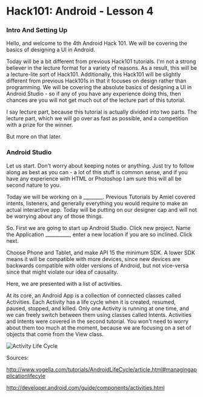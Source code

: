 # Hack101: Android - Lesson 4 #

### Intro And Setting Up 

Hello, and welcome to the 4th Android Hack 101. We will be covering the basics of designing a UI in Android.

Today will be a bit different from previous Hack101 tutorials. I'm not a strong believer in the lecture format for a variety of reasons. As a result, this will be a lecture-lite sort of Hack101. Additionally, this Hack101 will be slightly different from previous Hack101s in that it focuses on design rather than programming. We will be covering the absolute basics of designing a UI in Android Studio - so if any of you  have any experience doing this, then chances are you will not get much out of the lecture part of this tutorial.

I say lecture part, because this tutorial is actually divided into two parts. The lecture part, which we will go over as fast as possible, and a competition with a prize for the winner.

But more on that later.

### Android Studio ###

Let us start.  Don't worry about keeping notes or anything. Just try to follow along as best as you can - a lot of this stuff is common sense, and if you have any experience with HTML or Photoshop I am sure this will all be second nature to you.


Today we will be working on a ________. Previous Tutorials by Amiel covered intents, listeners, and generally everything you would require to make an actual interactive app. Today will be putting on our designer cap and will not be worrying about any of those things. 

So. First we are going to start up Android Studio. Click new project. Name the Application __________, enter a new location if you are so inclined. Click next.

Choose Phone and Tablet, and make API 15 the minimum SDK. A lower SDK means it will be compatible with more devices, since new devices are backwards compatible with older versions of Android, but not vice-versa since that might violate our idea of causality. 

Here, we are presented with a list of activities.

At its core, an Android App is a collection of connected classes called Activities. Each Activity has a life cycle when it is created, resumed, paused, stopped, and killed. Only one Activity is running at one time, and we can freely switch between them using classes called Intents. Activities and Intents were covered in the second tutorial. You won't need to worry about them too much at the moment, because we are focusing on a set of objects that come from the View class.




![Activity Life Cycle](http://www.vogella.com/tutorials/AndroidLifeCycle/images/xactivity_lifecycle10.png.pagespeed.ic.fPEkTDwujN.png)



Sources:

http://www.vogella.com/tutorials/AndroidLifeCycle/article.html#managingapplicationlifecyle

http://developer.android.com/guide/components/activities.html